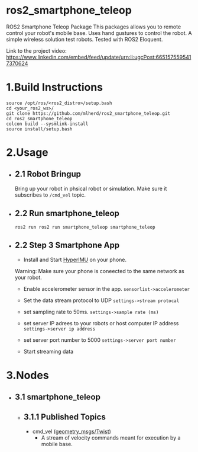 # ros2_smartphone_teleop
ROS2 Smartphone Teleop Package
This packages allows you to remote control your robot's mobile base.
Uses hand gustures to control the robot.
A simple wireless solution test robots. Tested with ROS2 Eloquent.

Link to the project video: https://www.linkedin.com/embed/feed/update/urn:li:ugcPost:6651575595417370624

# 1.Build Instructions
 ```
 source /opt/ros/<ros2_distro>/setup.bash
 cd <your_ros2_ws>/
 git clone https://github.com/mlherd/ros2_smartphone_teleop.git
 cd ros2_smartphone_teleop
 colcon build --sysmlink-install
 source install/setup.bash
 ```
 
# 2.Usage
- ## 2.1 Robot Bringup
  Bring up your robot in phsical robot or simulation. Make sure it subscribes to `/cmd_vel` topic.
- ## 2.2 Run smartphone_teleop
  ```ros2 run ros2 run smartphone_teleop smartphone_teleop```
- ## 2.2 Step 3 Smartphone App
  - Install and Start [HyperIMU](https://play.google.com/store/apps/details?id=com.ianovir.hyper_imu&hl=en_US) on your phone.
  
  Warning: Make sure your phone is coneected to the same network as your robot.
  
  - Enable accelerometer sensor in the app. `sensorlist->accelerometer`
  
  - Set the data stream protocol to UDP `settings->stream protocal`
  
  - set sampling rate to 50ms. `settings->sample rate (ms)`
  
  - set server IP adrees to your robots or host computer IP address `settings->server ip address`
  
  - set server port number to 5000 `settings->server port number`
  
  - Start streaming data

# 3.Nodes

- ## 3.1 smartphone_teleop

  - ## 3.1.1 Published Topics
    - cmd_vel ([geometry_msgs/Twist](http://docs.ros.org/api/geometry_msgs/html/msg/Twist.html))
      - A stream of velocity commands meant for execution by a mobile base.
